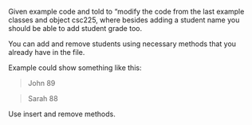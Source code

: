 Given example code and told to “modify the code from the last example classes and object csc225, where besides adding a student name you should be able to add student grade too.

You can add and remove students using necessary methods that you already have in the file.

Example could show something like this:

> John 89

> Sarah 88

Use insert and remove methods.